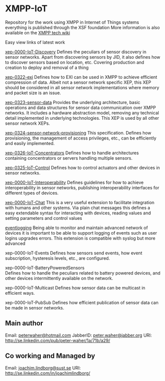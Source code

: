 XMPP-IoT
=======

Repository for the work using XMPP in Internet of Things systems everything is published through the XSF foundation More information is also available on the [XMPP tech wiki](http://wiki.xmpp.org/web/Tech_pages/IoT_systems)

Easy view links of latest work

[xep-0000-IoT-Discovery](http://htmlpreview.github.com/?https://github.com/joachimlindborg/XMPP-IoT/blob/master/xep-0000-IoT-Discovery.html)
		Defines the peculiars of sensor discovery in sensor networks. 
		Apart from discovering sensors by JID, it also defines how to 
		discover sensors based on location, etc.
		Covering production and creation to deploy and removal of a thing

[xep-0322-exi](http://htmlpreview.github.com/?https://github.com/joachimlindborg/XMPP-EXI/blob/master/exi.html)
		Defines how to EXI can be used in XMPP to achieve efficient 
		compression of data. Albeit not a sensor network specific XEP, 
		this XEP should be considered in all sensor network 
		implementations where memory and packet size is an issue.
		
[xep-0323-sensor-data](http://htmlpreview.github.com/?https://github.com/joachimlindborg/XMPP-IoT/blob/master/sensor-data.html)
		Provides the underlying architecture, basic operations and 
		data structures for sensor data communication over XMPP networks. 
		It includes a hardware abstraction model, removing any technical 
		detail implemented in underlying technologies. 
		This XEP is used by all other sensor network XEPs.
		
[xep-0324-sensor-network-provisioning](http://htmlpreview.github.com/?https://github.com/joachimlindborg/XMPP-IoT/blob/master/sensor-network-provisioning.html)
		This specification. Defines how provisioning, the management of
		access privileges, etc., can be efficiently and easily 
		implemented.
		


[xep-0326-IoT-Concentrators](http://htmlpreview.github.com/?https://github.com/joachimlindborg/XMPP-IoT/blob/master/sensor-network-concentrators.html)
		Defines how to handle architectures containing concentrators 
		or servers handling multiple sensors.

[xep-0325-IoT-Control](http://htmlpreview.github.com/?https://github.com/joachimlindborg/XMPP-IoT/blob/master/sensor-network-Control.html)
		Defines how to control actuators and other devices in
		sensor networks.

[xep-0000-IoT-Interoperability](http://htmlpreview.github.com/?https://github.com/joachimlindborg/XMPP-IoT/blob/master/xep-0000-IoT-Interoperability.html)
		Defines guidelines for how to achieve interoperability in 
		sensor networks, publishing interoperability interfaces for 
		different types of devices.
		
[xep-0000-IoT-Chat](http://htmlpreview.github.com/?https://github.com/joachimlindborg/XMPP-IoT/blob/master/xep-0000-IoT-Chat.html)
		This is a very useful extension to facilitate integration with
		humans and other systems. Via plain chat messages this defines
		a easy extendable syntax for interacting with devices, reading values
		and setting parameters and control values
		
[eventlogging](http://htmlpreview.github.com/?https://github.com/joachimlindborg/XMPP-IoT/blob/master/eventlogging.html)
		Being able to monitor and maintain advanced network of devices it is
		important to be able to support logging of events such as user logins
		upgrades errors. This extension is compatible with syslog but more advanced


xep-0000-IoT-Events
		Defines how sensors send events, how event subscription, 
		hysteresis levels, etc., are configured.


xep-0000-IoT-BatteryPoweredSensors	
                Defines how to handle the peculiars related to battery powered
		devices, and other devices intermittently available on the network.
		
xep-0000-IoT-Multicast
		Defines how sensor data can be multicast in efficient ways.


xep-0000-IoT-PubSub
		Defines how efficient publication of sensor data can be made 
		in sensor networks.





## Main author
Email: peterwaher@hotmail.com
JabberID: peter.waher@jabber.org
URI: http://se.linkedin.com/pub/peter-waher/1a/71b/a29/

## Co working and Managed by 
Email: joachim.lindborg@sust.se
URI: http://se.linkedin.com/in/joachimlindborg/
